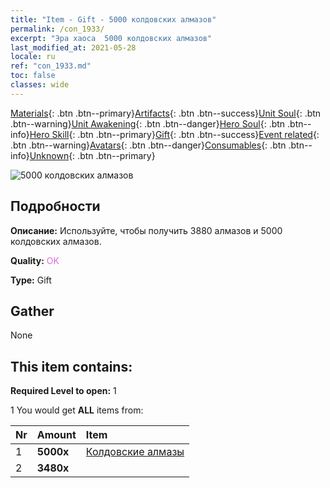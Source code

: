 ```yaml
---
title: "Item - Gift - 5000 колдовских алмазов"
permalink: /con_1933/
excerpt: "Эра хаоса  5000 колдовских алмазов"
last_modified_at: 2021-05-28
locale: ru
ref: "con_1933.md"
toc: false
classes: wide
---
```

 [Materials](/ItemsRU/){: .btn .btn--primary}[Artifacts](/ItemsRU/Artifacts/){: .btn .btn--success}[Unit Soul](/ItemsRU/UnitSoul/){: .btn .btn--warning}[Unit Awakening](/ItemsRU/UnitAwakening/){: .btn .btn--danger}[Hero Soul](/ItemsRU/HeroSoul/){: .btn .btn--info}[Hero Skill](/ItemsRU/HeroSkill/){: .btn .btn--primary}[Gift](/ItemsRU/Gift/){: .btn .btn--success}[Event related](/ItemsRU/Events/){: .btn .btn--warning}[Avatars](/ItemsRU/Avatars/){: .btn .btn--danger}[Consumables](/ItemsRU/Consumables/){: .btn .btn--info}[Unknown](/ItemsRU/Unknown/){: .btn .btn--primary}

 ![5000 колдовских алмазов](/images/t/i_10040.png)

## Подробности
 **Описание:** Используйте, чтобы получить 3880 алмазов и 5000 колдовских алмазов.

 **Quality:** <span style="color: #DA70D6">OK</span>

 **Type:** Gift

## Gather

  None

## This item contains:

 **Required Level to open:** 1

 1 You would get **ALL** items  from:

  | Nr | Amount |     Item    |
  |:---|:-------|:------------|
  | 1 |  **5000x** | [Колдовские алмазы](/ItemsRU/con_554/) |  | 
  | 2 |  **3480x** | <i class="fas fa-gem"/> |  | 
